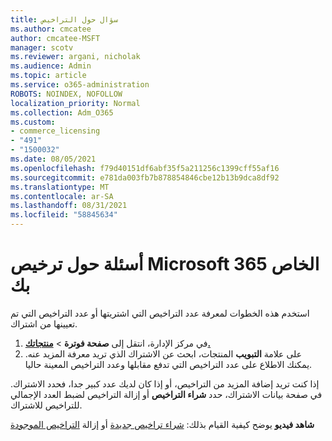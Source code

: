 ```yaml
---
title: سؤال حول التراخيص
ms.author: cmcatee
author: cmcatee-MSFT
manager: scotv
ms.reviewer: argani, nicholak
ms.audience: Admin
ms.topic: article
ms.service: o365-administration
ROBOTS: NOINDEX, NOFOLLOW
localization_priority: Normal
ms.collection: Adm_O365
ms.custom:
- commerce_licensing
- "491"
- "1500032"
ms.date: 08/05/2021
ms.openlocfilehash: f79d40151df6abf35f5a211256c1399cff55af16
ms.sourcegitcommit: e781da003fb7b878854846cbe12b13b9dca8df92
ms.translationtype: MT
ms.contentlocale: ar-SA
ms.lasthandoff: 08/31/2021
ms.locfileid: "58845634"
---
```

# <a name="questions-about-your-microsoft-365-license"></a>أسئلة حول ترخيص Microsoft 365 الخاص بك

استخدم هذه الخطوات لمعرفة عدد التراخيص التي اشتريتها أو عدد التراخيص التي تم تعيينها من اشتراك.
  
1. في مركز الإدارة، انتقل إلى **صفحة فوترة** \> **[منتجاتك.](https://go.microsoft.com/fwlink/p/?linkid=842054)**
2. على علامة **التبويب** المنتجات، ابحث عن الاشتراك الذي تريد معرفة المزيد عنه. يمكنك الاطلاع على عدد التراخيص التي تدفع مقابلها وعدد التراخيص المعينة حاليا.

إذا كنت تريد إضافة المزيد من التراخيص، أو إذا كان لديك عدد كبير جدا، فحدد الاشتراك. في صفحة بيانات الاشتراك، حدد  **شراء التراخيص** أو إزالة التراخيص لضبط العدد الإجمالي للتراخيص للاشتراك.

**شاهد فيديو** يوضح كيفية القيام بذلك: [شراء تراخيص جديدة](https://go.microsoft.com/fwlink/p/?linkid=2154857) أو إزالة [التراخيص الموجودة](https://go.microsoft.com/fwlink/p/?linkid=2154938)
